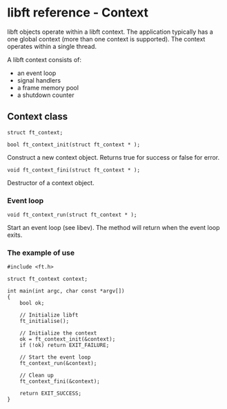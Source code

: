 # libft reference - Context

libft objects operate within a libft context. The application typically has a one global context (more than one context is supported). The context operates within a single thread.

A libft context consists of:

 - an event loop
 - signal handlers
 - a frame memory pool
 - a shutdown counter

## Context class

`struct ft_context;`

`bool ft_context_init(struct ft_context * );`

Construct a new context object. Returns true for success or false for error.


`void ft_context_fini(struct ft_context * );`

Destructor of a context object.



### Event loop


`void ft_context_run(struct ft_context * );`

Start an event loop (see libev).
The method will return when the event loop exits.


### The example of use

	#include <ft.h>
	
	struct ft_context context;
	
	int main(int argc, char const *argv[])
	{
		bool ok;
		
		// Initialize libft
		ft_initialise();
	
		// Initialize the context
		ok = ft_context_init(&context);
		if (!ok) return EXIT_FAILURE;
		
		// Start the event loop
		ft_context_run(&context);

		// Clean up
		ft_context_fini(&context);

		return EXIT_SUCCESS;
	}


